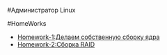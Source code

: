 #Администратор Linux

#HomeWorks

- [Homework-1:Делаем собственную сборку ядра](https://github.com/ProVitSer/otus-Linux/tree/master/Homework-1 "Homework-1:Делаем собственную сборку ядра")
- [Homework-2:Сборка RAID](https://github.com/ProVitSer/otus-Linux/tree/master/Homework-2 "Homework-2:Сборка RAID")

